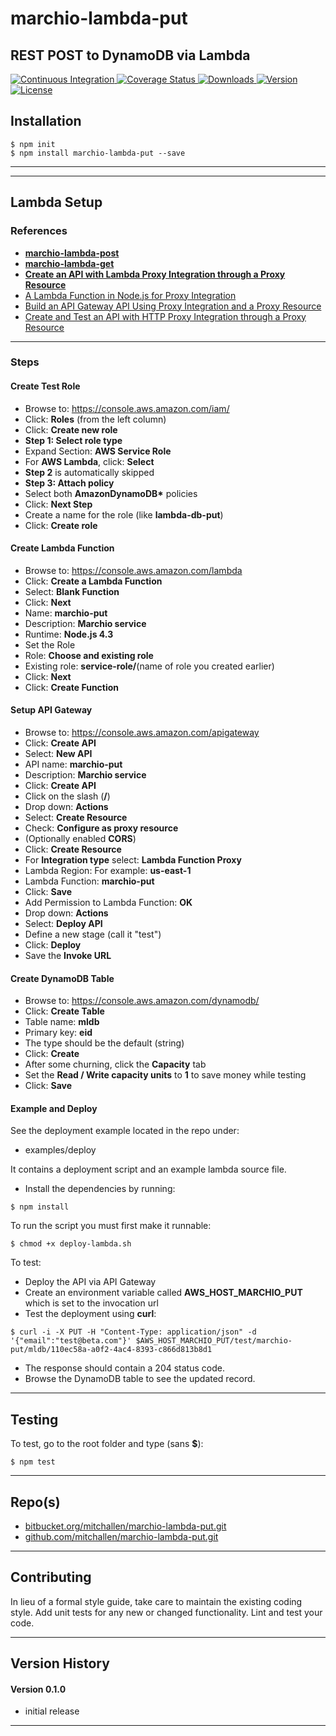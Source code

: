 marchio-lambda-put
==
REST POST to DynamoDB via Lambda
--

<p align="left">
  <a href="https://travis-ci.org/mitchallen/marchio-lambda-put">
    <img src="https://img.shields.io/travis/mitchallen/marchio-lambda-put.svg?style=flat-square" alt="Continuous Integration">
  </a>
  <a href="https://codecov.io/gh/mitchallen/marchio-lambda-put">
    <img src="https://codecov.io/gh/mitchallen/marchio-lambda-put/branch/master/graph/badge.svg" alt="Coverage Status">
  </a>
  <a href="https://npmjs.org/package/marchio-lambda-put">
    <img src="http://img.shields.io/npm/dt/marchio-lambda-put.svg?style=flat-square" alt="Downloads">
  </a>
  <a href="https://npmjs.org/package/marchio-lambda-put">
    <img src="http://img.shields.io/npm/v/marchio-lambda-put.svg?style=flat-square" alt="Version">
  </a>
  <a href="https://npmjs.com/package/marchio-lambda-put">
    <img src="https://img.shields.io/github/license/mitchallen/marchio-lambda-put.svg" alt="License"></a>
  </a>
</p>

## Installation

    $ npm init
    $ npm install marchio-lambda-put --save
  
* * *

* * *

## Lambda Setup

### References

* __[marchio-lambda-post](https://www.npmjs.com/package/marchio-lambda-post)__
* __[marchio-lambda-get](https://www.npmjs.com/package/marchio-lambda-get)__
* __[Create an API with Lambda Proxy Integration through a Proxy Resource](http://docs.aws.amazon.com/apigateway/latest/developerguide/api-gateway-create-api-as-simple-proxy-for-lambda.html)__
* [A Lambda Function in Node.js for Proxy Integration](http://docs.aws.amazon.com/apigateway/latest/developerguide/api-gateway-create-api-as-simple-proxy-for-lambda.html#api-gateway-proxy-integration-lambda-function-nodejs)
* [Build an API Gateway API Using Proxy Integration and a Proxy Resource](http://docs.aws.amazon.com/apigateway/latest/developerguide/api-gateway-create-api-as-simple-proxy.html)
* [Create and Test an API with HTTP Proxy Integration through a Proxy Resource](http://docs.aws.amazon.com/apigateway/latest/developerguide/api-gateway-create-api-as-simple-proxy-for-http.html)

* * *

### Steps

#### Create Test Role

* Browse to: https://console.aws.amazon.com/iam/
* Click: __Roles__ (from the left column)
* Click: __Create new role__
* __Step 1: Select role type__
 * Expand Section: __AWS Service Role__
 * For __AWS Lambda__, click: __Select__
* __Step 2__ is automatically skipped
* __Step 3: Attach policy__
 * Select both __AmazonDynamoDB*__ policies
* Click: __Next Step__
* Create a name for the role (like __lambda-db-put__)
* Click: __Create role__

#### Create Lambda Function

* Browse to: https://console.aws.amazon.com/lambda
* Click: __Create a Lambda Function__
* Select: __Blank Function__
* Click: __Next__
* Name: __marchio-put__
* Description: __Marchio service__
* Runtime: __Node.js 4.3__
* Set the Role
 * Role: __Choose and existing role__
 * Existing role: __service-role/__(name of role you created earlier)
* Click: __Next__
* Click: __Create Function__

#### Setup API Gateway

* Browse to: https://console.aws.amazon.com/apigateway
* Click: __Create API__
* Select: __New API__
* API name: __marchio-put__
* Description: __Marchio service__
* Click: __Create API__
* Click on the slash (__/__)
* Drop down: __Actions__
* Select: __Create Resource__
* Check: __Configure as proxy resource__
* (Optionally enabled __CORS__)
* Click: __Create Resource__
* For __Integration type__ select: __Lambda Function Proxy__
* Lambda Region: For example: __us-east-1__
* Lambda Function: __marchio-put__
* Click: __Save__
* Add Permission to Lambda Function: __OK__
* Drop down: __Actions__
* Select: __Deploy API__
* Define a new stage (call it "test")
* Click: __Deploy__
* Save the __Invoke URL__

#### Create DynamoDB Table

* Browse to: https://console.aws.amazon.com/dynamodb/
* Click: __Create Table__
* Table name: __mldb__
* Primary key: __eid__
* The type should be the default (string)
* Click: __Create__
* After some churning, click the __Capacity__ tab
* Set the __Read / Write capacity units__ to __1__ to save money while testing
* Click: __Save__

#### Example and Deploy

See the deployment example located in the repo under:

* examples/deploy

It contains a deployment script and an example lambda source file.

* Install the dependencies by running:
```
$ npm install
```

To run the script you must first make it runnable:
```
$ chmod +x deploy-lambda.sh
```

To test:

* Deploy the API via API Gateway
* Create an environment variable called __AWS\_HOST\_MARCHIO\_PUT__ which is set to the invocation url
* Test the deployment using __curl__:
```
$ curl -i -X PUT -H "Content-Type: application/json" -d '{"email":"test@beta.com"}' $AWS_HOST_MARCHIO_PUT/test/marchio-put/mldb/110ec58a-a0f2-4ac4-8393-c866d813b8d1
```
* The response should contain a 204 status code.
* Browse the DynamoDB table to see the updated record.

* * *

## Testing

To test, go to the root folder and type (sans __$__):

    $ npm test
   
* * *
 
## Repo(s)

* [bitbucket.org/mitchallen/marchio-lambda-put.git](https://bitbucket.org/mitchallen/marchio-lambda-put.git)
* [github.com/mitchallen/marchio-lambda-put.git](https://github.com/mitchallen/marchio-lambda-put.git)

* * *

## Contributing

In lieu of a formal style guide, take care to maintain the existing coding style.
Add unit tests for any new or changed functionality. Lint and test your code.

* * *

## Version History

#### Version 0.1.0 

* initial release

* * *
